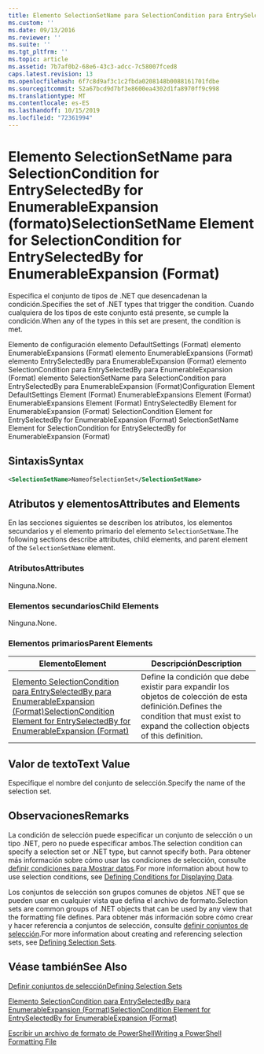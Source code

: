 ```yaml
---
title: Elemento SelectionSetName para SelectionCondition para EntrySelectedBy para EnumerableExpansion (Format) | Microsoft Docs
ms.custom: ''
ms.date: 09/13/2016
ms.reviewer: ''
ms.suite: ''
ms.tgt_pltfrm: ''
ms.topic: article
ms.assetid: 7b7af0b2-68e6-43c3-adcc-7c58007fced8
caps.latest.revision: 13
ms.openlocfilehash: 6f7c8d9af3c1c2fbda0208148b0088161701fdbe
ms.sourcegitcommit: 52a67bcd9d7bf3e8600ea4302d1fa8970ff9c998
ms.translationtype: MT
ms.contentlocale: es-ES
ms.lasthandoff: 10/15/2019
ms.locfileid: "72361994"
---
```

# <a name="selectionsetname-element-for-selectioncondition-for-entryselectedby-for-enumerableexpansion-format"></a><span data-ttu-id="ac8c2-102">Elemento SelectionSetName para SelectionCondition for EntrySelectedBy for EnumerableExpansion (formato)</span><span class="sxs-lookup"><span data-stu-id="ac8c2-102">SelectionSetName Element for SelectionCondition for EntrySelectedBy for EnumerableExpansion (Format)</span></span>

<span data-ttu-id="ac8c2-103">Especifica el conjunto de tipos de .NET que desencadenan la condición.</span><span class="sxs-lookup"><span data-stu-id="ac8c2-103">Specifies the set of .NET types that trigger the condition.</span></span> <span data-ttu-id="ac8c2-104">Cuando cualquiera de los tipos de este conjunto está presente, se cumple la condición.</span><span class="sxs-lookup"><span data-stu-id="ac8c2-104">When any of the types in this set are present, the condition is met.</span></span>

<span data-ttu-id="ac8c2-105">Elemento de configuración elemento DefaultSettings (Format) elemento EnumerableExpansions (Format) elemento EnumerableExpansions (Format) elemento EntrySelectedBy para EnumerableExpansion (Format) elemento SelectionCondition para EntrySelectedBy para EnumerableExpansion (Format) elemento SelectionSetName para SelectionCondition para EntrySelectedBy para EnumerableExpansion (Format)</span><span class="sxs-lookup"><span data-stu-id="ac8c2-105">Configuration Element DefaultSettings Element (Format) EnumerableExpansions Element (Format) EnumerableExpansions Element (Format) EntrySelectedBy Element for EnumerableExpansion (Format) SelectionCondition Element for EntrySelectedBy for EnumerableExpansion (Format) SelectionSetName Element for SelectionCondition for EntrySelectedBy for EnumerableExpansion (Format)</span></span>

## <a name="syntax"></a><span data-ttu-id="ac8c2-106">Sintaxis</span><span class="sxs-lookup"><span data-stu-id="ac8c2-106">Syntax</span></span>

```xml
<SelectionSetName>NameofSelectionSet</SelectionSetName>
```

## <a name="attributes-and-elements"></a><span data-ttu-id="ac8c2-107">Atributos y elementos</span><span class="sxs-lookup"><span data-stu-id="ac8c2-107">Attributes and Elements</span></span>

<span data-ttu-id="ac8c2-108">En las secciones siguientes se describen los atributos, los elementos secundarios y el elemento primario del elemento `SelectionSetName`.</span><span class="sxs-lookup"><span data-stu-id="ac8c2-108">The following sections describe attributes, child elements, and parent element of the `SelectionSetName` element.</span></span>

### <a name="attributes"></a><span data-ttu-id="ac8c2-109">Atributos</span><span class="sxs-lookup"><span data-stu-id="ac8c2-109">Attributes</span></span>

<span data-ttu-id="ac8c2-110">Ninguna.</span><span class="sxs-lookup"><span data-stu-id="ac8c2-110">None.</span></span>

### <a name="child-elements"></a><span data-ttu-id="ac8c2-111">Elementos secundarios</span><span class="sxs-lookup"><span data-stu-id="ac8c2-111">Child Elements</span></span>

<span data-ttu-id="ac8c2-112">Ninguna.</span><span class="sxs-lookup"><span data-stu-id="ac8c2-112">None.</span></span>

### <a name="parent-elements"></a><span data-ttu-id="ac8c2-113">Elementos primarios</span><span class="sxs-lookup"><span data-stu-id="ac8c2-113">Parent Elements</span></span>

|<span data-ttu-id="ac8c2-114">Elemento</span><span class="sxs-lookup"><span data-stu-id="ac8c2-114">Element</span></span>|<span data-ttu-id="ac8c2-115">Descripción</span><span class="sxs-lookup"><span data-stu-id="ac8c2-115">Description</span></span>|
|-------------|-----------------|
|[<span data-ttu-id="ac8c2-116">Elemento SelectionCondition para EntrySelectedBy para EnumerableExpansion (Format)</span><span class="sxs-lookup"><span data-stu-id="ac8c2-116">SelectionCondition Element for EntrySelectedBy for EnumerableExpansion (Format)</span></span>](./selectioncondition-element-for-entryselectedby-for-enumerableexpansion-format.md)|<span data-ttu-id="ac8c2-117">Define la condición que debe existir para expandir los objetos de colección de esta definición.</span><span class="sxs-lookup"><span data-stu-id="ac8c2-117">Defines the condition that must exist to expand the collection objects of this definition.</span></span>|

## <a name="text-value"></a><span data-ttu-id="ac8c2-118">Valor de texto</span><span class="sxs-lookup"><span data-stu-id="ac8c2-118">Text Value</span></span>

<span data-ttu-id="ac8c2-119">Especifique el nombre del conjunto de selección.</span><span class="sxs-lookup"><span data-stu-id="ac8c2-119">Specify the name of the selection set.</span></span>

## <a name="remarks"></a><span data-ttu-id="ac8c2-120">Observaciones</span><span class="sxs-lookup"><span data-stu-id="ac8c2-120">Remarks</span></span>

<span data-ttu-id="ac8c2-121">La condición de selección puede especificar un conjunto de selección o un tipo .NET, pero no puede especificar ambos.</span><span class="sxs-lookup"><span data-stu-id="ac8c2-121">The selection condition can specify a selection set or .NET type, but cannot specify both.</span></span> <span data-ttu-id="ac8c2-122">Para obtener más información sobre cómo usar las condiciones de selección, consulte [definir condiciones para Mostrar datos](./defining-conditions-for-displaying-data.md).</span><span class="sxs-lookup"><span data-stu-id="ac8c2-122">For more information about how to use selection conditions, see [Defining Conditions for Displaying Data](./defining-conditions-for-displaying-data.md).</span></span>

<span data-ttu-id="ac8c2-123">Los conjuntos de selección son grupos comunes de objetos .NET que se pueden usar en cualquier vista que defina el archivo de formato.</span><span class="sxs-lookup"><span data-stu-id="ac8c2-123">Selection sets are common groups of .NET objects that can be used by any view that the formatting file defines.</span></span> <span data-ttu-id="ac8c2-124">Para obtener más información sobre cómo crear y hacer referencia a conjuntos de selección, consulte [definir conjuntos de selección](./defining-selection-sets.md).</span><span class="sxs-lookup"><span data-stu-id="ac8c2-124">For more information about creating and referencing selection sets, see [Defining Selection Sets](./defining-selection-sets.md).</span></span>

## <a name="see-also"></a><span data-ttu-id="ac8c2-125">Véase también</span><span class="sxs-lookup"><span data-stu-id="ac8c2-125">See Also</span></span>

[<span data-ttu-id="ac8c2-126">Definir conjuntos de selección</span><span class="sxs-lookup"><span data-stu-id="ac8c2-126">Defining Selection Sets</span></span>](./defining-selection-sets.md)

[<span data-ttu-id="ac8c2-127">Elemento SelectionCondition para EntrySelectedBy para EnumerableExpansion (Format)</span><span class="sxs-lookup"><span data-stu-id="ac8c2-127">SelectionCondition Element for EntrySelectedBy for EnumerableExpansion (Format)</span></span>](./selectioncondition-element-for-entryselectedby-for-enumerableexpansion-format.md)

[<span data-ttu-id="ac8c2-128">Escribir un archivo de formato de PowerShell</span><span class="sxs-lookup"><span data-stu-id="ac8c2-128">Writing a PowerShell Formatting File</span></span>](./writing-a-powershell-formatting-file.md)

